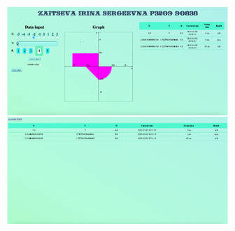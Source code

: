 ![Image alt](https://github.com/zirtoshka/webulik2/raw/main/lab2-1.png)
![Image alt](https://github.com/zirtoshka/webulik2/raw/main/lab2-2.png)

